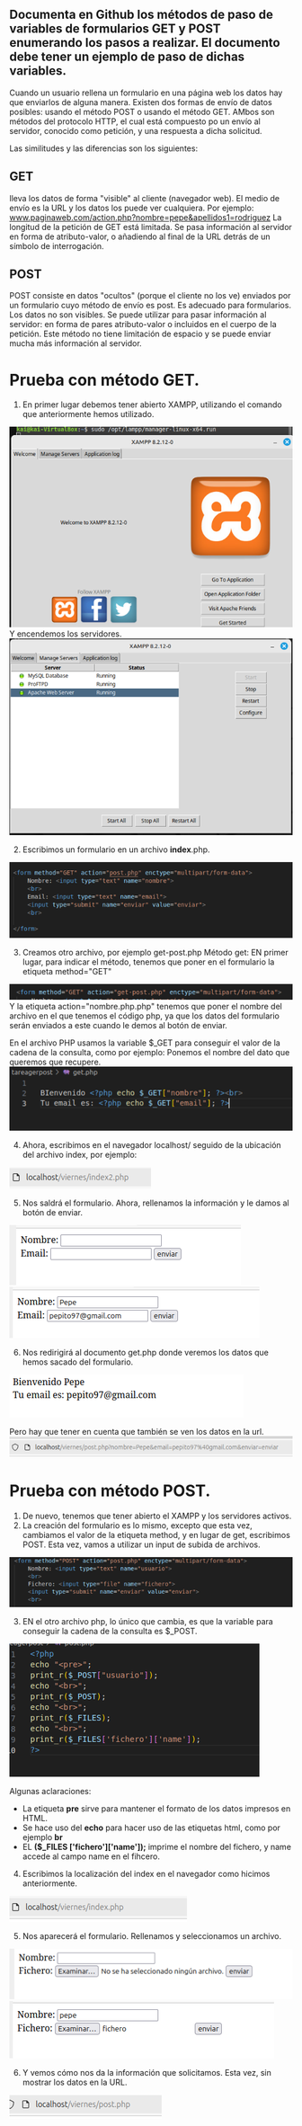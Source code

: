 ## Documenta en Github los métodos de paso de variables de formularios GET y POST enumerando los pasos a realizar. El documento debe tener un ejemplo de paso de dichas variables.


Cuando un usuario rellena un formulario en una página web los datos hay que enviarlos de alguna manera. Existen dos formas de envío de datos posibles: usando el método POST o usando el método GET. AMbos son métodos del protocolo HTTP, el cual está compuesto po un envío al servidor, conocido como petición, y una respuesta a dicha solicitud.

Las similitudes y las diferencias son los siguientes:

## GET

lleva los datos de forma "visible" al cliente (navegador web). El medio de envío es la URL y los datos los puede ver cualquiera.
Por ejemplo:
www.paginaweb.com/action.php?nombre=pepe&apellidos1=rodriguez
La longitud de la petición de GET está limitada.
Se pasa información al servidor en forma de atributo-valor, o añadiendo al final de la URL detrás de un símbolo de interrogación.

## POST

POST consiste en datos "ocultos" (porque el cliente no los ve) enviados por un formulario cuyo método de envío es post. Es adecuado para formularios. Los datos no son visibles.
Se puede utilizar para pasar información al servidor: en forma de pares atributo-valor o incluidos en el cuerpo de la petición. Este método no tiene limitación de espacio y se puede enviar mucha más información al servidor.

# Prueba con método GET.

1. En primer lugar debemos tener abierto XAMPP, utilizando el comando que anteriormente hemos utilizado.
<img src="img/pa1.png">
Y encendemos los servidores.
<img src="img/pa2.png">

2. Escribimos un formulario en un archivo **index**.php.
<img src="img/pa3.png">

3. Creamos otro archivo, por ejemplo get-post.php
Método get:
EN primer lugar, para indicar el método, tenemos que poner en el formulario la etiqueta method="GET"
<img src="img/1p.png">
Y la etiqueta action="nombre.php.php" tenemos que poner el nombre del archivo en el que tenemos el código php, ya que los datos del formulario serán enviados a este cuando le demos al botón de enviar.

En el archivo PHP usamos la variable $_GET para conseguir el valor de la cadena de la consulta, como por ejemplo:
Ponemos el nombre del dato que queremos que recupere.
<img src="img/3p.png">

4. Ahora, escribimos en el navegador localhost/ seguido de la ubicación del archivo index, por ejemplo:
<img src="img/dire.png">

5. Nos saldrá el formulario. Ahora, rellenamos la información y le damos al botón de enviar.
<img src="img/pa4.png">
<img src="img/pa50.png">

6. Nos redirigirá al documento get.php donde veremos los datos que hemos sacado del formulario.
<img src="img/pa5.png">

Pero hay que tener en cuenta que también se ven los datos en la url.
<img src="img/pa6.png">

# Prueba con método POST.

1. De nuevo, tenemos que tener abierto el XAMPP y los servidores activos.
2. La creación del formulario es lo mismo, excepto que esta vez, cambiamos el valor de la etiqueta method, y en lugar de get, escribimos POST.
Esta vez, vamos a utilizar un input de subida de archivos.

<img src="img/post1.png">

3. EN el otro archivo php, lo único que cambia, es que la variable para conseguir la cadena de la consulta es $_POST.

<img src="img/post2.png">

Algunas aclaraciones:
- La etiqueta **pre** sirve para mantener el formato de los datos impresos en HTML.
- Se hace uso del **echo** para hacer uso de las etiquetas html, como por ejemplo **br**
- EL **($_FILES ['fichero']['name']);** imprime el nombre del fichero, y name accede al campo name en el fihcero.

4. Escribimos la localización del index en el navegador como hicimos anteriormente.
<img src="img/post555.png">

5. Nos aparecerá el formulario. Rellenamos y seleccionamos un archivo.
<img src="img/post3.png">
<img src="img/post4.png">

6. Y vemos cómo nos da la información que solicitamos. Esta vez, sin mostrar los datos en la URL.
<img src="img/post6.png">

